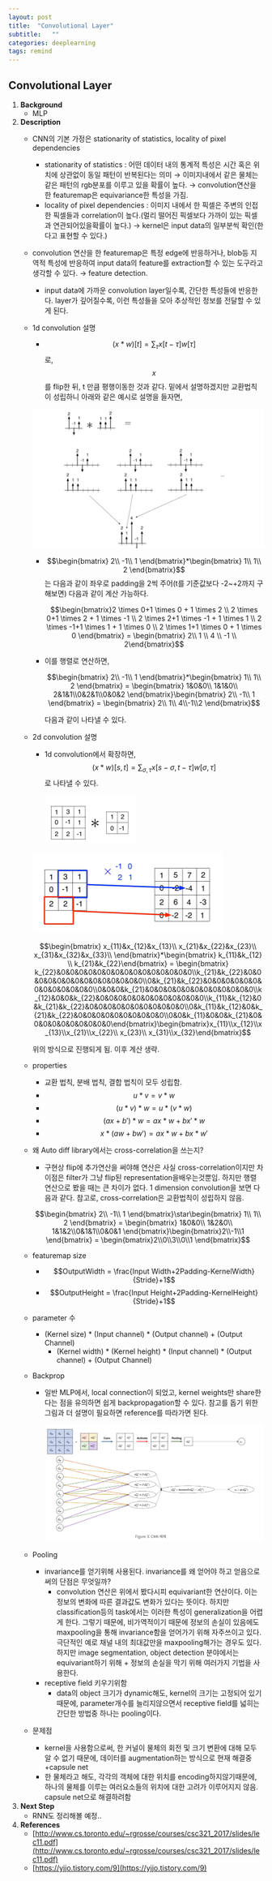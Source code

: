 ```yaml
---
layout: post
title:  "Convolutional Layer"
subtitle:   ""
categories: deeplearning
tags: remind
---
```

## Convolutional Layer
1. **Background** 
    - MLP
2. **Description**
    - CNN의 기본 가정은 stationarity of statistics, locality of pixel dependencies
        - stationarity of statistics : 어떤 데이터 내의 통계적 특성은 시간 혹은 위치에 상관없이 동일 패턴이 반복된다는 의미 → 이미지내에서 같은 물체는 같은 패턴의 rgb분포를 이루고 있을 확률이 높다. → convolution연산을 한 featuremap은 equivariance한 특성을 가짐.
        - locality of pixel dependencies : 이미지 내에서 한 픽셀은 주변의 인접한 픽셀들과 correlation이 높다.(멀리 떨어진 픽셀보다 가까이 있는 픽셀과 연관되어있을확률이 높다.) → kernel은 input data의 일부분씩 확인(한다고 표현할 수 있다.)
    - convolution 연산을 한 featuremap은 특정 edge에 반응하거나, blob등 지역적 특성에 반응하여 input data의 feature를 extraction할 수 있는 도구라고 생각할 수 있다. → feature detection.
        - input data에 가까운 convolution layer일수록, 간단한 특성들에 반응한다. layer가 깊어질수록, 이런 특성들을 모아 추상적인 정보를 전달할 수 있게 된다.
    - 1d convolution 설명
        - $$(x * w)[t] = \sum_\tau x[t-\tau]w[\tau]$$로, $$x$$를 flip한 뒤, t 만큼 평행이동한 것과 같다. 밑에서 설명하겠지만 교환법칙이 성립하니 아래와 같은 예시로 설명을 들자면,

        ![cnn_1.PNG](/assets/img/cnn_1.PNG)

        - $$\begin{bmatrix}
        2\\ 
        -1\\ 
        1
        \end{bmatrix}*\begin{bmatrix}
        1\\ 
        1\\ 
        2
        \end{bmatrix}$$는 다음과 같이 좌우로 padding을 2씩 주어(t를 기준값보다 -2~+2까지 구해보면) 다음과 같이 계산 가능하다.

            $$\begin{bmatrix}2 \times 0+1 \times 0 + 1 \times 2 \\ 2 \times 0+1 \times 2 + 1 \times -1 \\ 2 \times 2+1 \times -1 + 1 \times 1 \\ 2 \times -1+1 \times 1 + 1 \times 0 \\ 2 \times 1+1 \times 0 + 1 \times 0 \end{bmatrix} = \begin{bmatrix} 2\\ 1 \\ 4 \\ -1 \\ 2\end{bmatrix}$$

        - 이를 행렬로 연산하면,

            $$\begin{bmatrix}
            2\\ 
            -1\\ 
            1
            \end{bmatrix}*\begin{bmatrix}
            1\\ 
            1\\ 
            2
            \end{bmatrix} = \begin{bmatrix}
            1&0&0\\ 
            1&1&0\\ 
            2&1&1\\0&2&1\\0&0&2
            \end{bmatrix}\begin{bmatrix}
            2\\ 
            -1\\ 
            1
            \end{bmatrix} = \begin{bmatrix}
            2\\ 
            1\\ 
            4\\-1\\2
            \end{bmatrix}$$

            다음과 같이 나타낼 수 있다. 

    - 2d convolution 설명
        - 1d convolution에서 확장하면, $$(x * w)[s,t] = \sum_{\sigma,\tau} x[s- \sigma,t-\tau]w[\sigma,\tau]$$로 나타낼 수 있다.

            ![cnn_2.PNG](/assets/img/cnn_2.PNG)

        ![cnn_3.PNG](/assets/img/cnn_3.PNG)

        $$\begin{bmatrix}
        x_{11}&x_{12}&x_{13}\\ 
        x_{21}&x_{22}&x_{23}\\
        x_{31}&x_{32}&x_{33}\\
        \end{bmatrix}*\begin{bmatrix} k_{11}&k_{12} \\ k_{21}&k_{22}\end{bmatrix} = \begin{bmatrix} k_{22}&0&0&0&0&0&0&0&0&0&0&0&0&0&0&0\\k_{21}&k_{22}&0&0&0&0&0&0&0&0&0&0&0&0&0&0\\0&k_{21}&k_{22}&0&0&0&0&0&0&0&0&0&0&0&0&0\\0&0&0&k_{21}&0&0&0&0&0&0&0&0&0&0&0&0\\k_{12}&0&0&k_{22}&0&0&0&0&0&0&0&0&0&0&0&0\\k_{11}&k_{12}&0&k_{21}&k_{22}&0&0&0&0&0&0&0&0&0&0&0\\0&k_{11}&k_{12}&0&k_{21}&k_{22}&0&0&0&0&0&0&0&0&0&0\\0&0&k_{11}&0&0&k_{21}&0&0&0&0&0&0&0&0&0&0\end{bmatrix}\begin{bmatrix}x_{11}\\x_{12}\\x_{13}\\x_{21}\\x_{22}\\ x_{23}\\ x_{31}\\x_{32}\end{bmatrix}$$

        위의 방식으로 진행되게 됨. 이후 계산 생략. 

    - properties
        - 교환 법칙, 분배 법칙, 결합 법칙이 모두 성립함.
        - $$u*v = v * w$$
        - $$(u*v)*w = u*(v*w)$$
        - $$(ax+b')*w = ax*w + bx'*w$$
        - $$x*(aw+bw') = ax*w+bx*w'$$
    - 왜 Auto diff library에서는 cross-correlation을 쓰는지?
        - 구현상 flip에 추가연산을 써야해 연산은 사실 cross-correlation이지만 차이점은 filter가 그냥 flip된 representation을배우는것뿐임. 하지만 행렬 연산으로 봤을 때는 큰 차이가 없다. 1 dimension convolution을 보면 다음과 같다. 참고로, cross-correlation은 교환법칙이 성립하지 않음.

        $$\begin{bmatrix}
        2\\ 
        -1\\ 
        1
        \end{bmatrix}\star\begin{bmatrix}
        1\\ 
        1\\ 
        2
        \end{bmatrix} = \begin{bmatrix}
        1&0&0\\ 
        1&2&0\\ 
        1&1&2\\0&1&1\\0&0&1
        \end{bmatrix}\begin{bmatrix}2\\-1\\1 \end{bmatrix} = \begin{bmatrix}2\\0\\3\\0\\1 \end{bmatrix}$$

    - featuremap size
        - $$OutputWidth = \frac{Input Width+2Padding-KernelWidth}{Stride}+1$$
        - $$OutputHeight = \frac{Input Height+2Padding-KernelHeight}{Stride}+1$$
    - parameter 수
        - (Kernel size) * (Input channel) * (Output channel) + (Output Channel)
            - (Kernel width) * (Kernel height) * (Input channel) * (Output channel) + (Output Channel)
    - Backprop
        - 일반 MLP에서, local connection이 되었고, kernel weights만 share한다는 점을 유의하면 쉽게 backpropagation할 수 있다. 참고를 돕기 위한 그림과 더 설명이 필요하면 reference를 따라가면 된다.

            ![cnn_4.PNG](/assets/img/cnn_4.PNG)

    - Pooling
        - invariance를 얻기위해 사용된다. invariance를 왜 얻어야 하고 얻음으로써의 단점은 무엇일까?
            - convolution 연산은 위에서 봤다시피 equivariant한 연산이다. 이는 정보의 변화에 따른 결과값도 변화가 있다는 뜻이다. 하지만 classification등의 task에서는 이러한 특성이 generalization을 어렵게 한다. 그렇기 때문에, 비가역적이기 때문에 정보의 손실이 있음에도 maxpooling을 통해 invariance함을 얻어가기 위해 자주쓰이고 있다. 극단적인 예로 채널 내의 최대값만을 maxpooling해가는 경우도 있다. 하지만 image segmentation, object detection 분야에서는 equivariant하기 위해 + 정보의 손실을 막기 위해 여러가지 기법을 사용한다.
        - receptive field 키우기위함
            - data의 object 크기가 dynamic해도, kernel의 크기는 고정되어 있기 때문에, parameter개수를 늘리지않으면서 receptive field를 넓히는 간단한 방법중 하나는 pooling이다.
    - 문제점
        - kernel을 사용함으로써, 한 커널이 물체의 회전 및 크기 변환에 대해 모두 알 수 없기 때문에, 데이터를 augmentation하는 방식으로 현재 해결중+capsule net
        - 한 물체라고 해도, 각각의 객체에 대한 위치를 encoding하지않기때문에, 하나의 물체를 이루는 여러요소들의 위치에 대한 고려가 이루어지지 않음. capsule net으로 해결하려함
3. **Next Step**
    - RNN도 정리해볼 예정..
4. **References**
    - [http://www.cs.toronto.edu/~rgrosse/courses/csc321_2017/slides/lec11.pdf](http://www.cs.toronto.edu/~rgrosse/courses/csc321_2017/slides/lec11.pdf)
    - [https://yjjo.tistory.com/9](https://yjjo.tistory.com/9)
